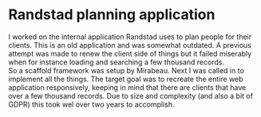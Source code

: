 <!--
  id: 3350
  slug: randstad-planning-application
  type: fortpolio
  content: <p>I worked on the internal application Randstad uses to plan people for their clients. This is an old application and was somewhat outdated. A previous attempt was made to renew the client side of things but it failed miserably when for instance loading and searching a few thousand records.<br /> So a scaffold framework was setup by Mirabeau. Next I was called in to implement all the things. The target goal was to recreate the entire web application responsively, keeping in mind that there are clients that have over a few thousand records. Due to size and complexity (and also a bit of GDPR) this took wel over two years to accomplish.</p> 
  categories: javascript,frontend,HTML/CSS,framework
  tags: CSS,HTML,Javascript,performance,test,scrum,interaction design,Vue,Cypress
  datefrom: 2017-04-01
  dateto: 2019-01-31
  incv: true
  inportfolio: true
  clients: Randstad
  collaboration: 
  prizes: 
  images: 
-->

# Randstad planning application

<p>I worked on the internal application Randstad uses to plan people for their clients. This is an old application and was somewhat outdated. A previous attempt was made to renew the client side of things but it failed miserably when for instance loading and searching a few thousand records.<br />
So a scaffold framework was setup by Mirabeau. Next I was called in to implement all the things. The target goal was to recreate the entire web application responsively, keeping in mind that there are clients that have over a few thousand records. Due to size and complexity (and also a bit of GDPR) this took wel over two years to accomplish.</p>

